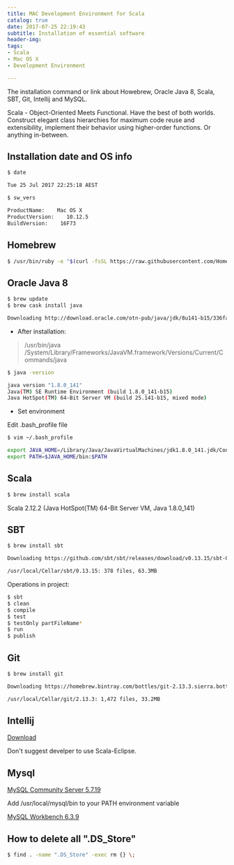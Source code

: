 ```yaml
---
title: MAC Development Environment for Scala
catalog: true
date: 2017-07-25 22:19:43
subtitle: Installation of essential software
header-img:
tags: 
- Scala 
- Mac OS X
- Development Environment

---
```


The installation command or link about Howebrew, Oracle Java 8, Scala, SBT, Git, Intellij and MySQL.

Scala - Object-Oriented Meets Functional. Have the best of both worlds. Construct elegant class hierarchies for maximum code reuse and extensibility, implement their behavior using higher-order functions. Or anything in-between.

## Installation date and OS info

```sh
$ date

Tue 25 Jul 2017 22:25:18 AEST

$ sw_vers

ProductName:    Mac OS X
ProductVersion:    10.12.5
BuildVersion:    16F73
```

## Homebrew

```sh
$ /usr/bin/ruby -e "$(curl -fsSL https://raw.githubusercontent.com/Homebrew/install/master/install)"
```

## Oracle Java 8

```sh
$ brew update
$ brew cask install java

Downloading http://download.oracle.com/otn-pub/java/jdk/8u141-b15/336fa29ff2bb4ef291e347e091f7f4a7/jdk-8u141-macosx-x64.dmg
```

- After installation:

> /usr/bin/java
> /System/Library/Frameworks/JavaVM.framework/Versions/Current/Commands/java

```sh
$ java -version

java version "1.8.0_141"
Java(TM) SE Runtime Environment (build 1.8.0_141-b15)
Java HotSpot(TM) 64-Bit Server VM (build 25.141-b15, mixed mode)
```

- Set environment

Edit .bash_profile file

```sh
$ vim ~/.bash_profile

export JAVA_HOME=/Library/Java/JavaVirtualMachines/jdk1.8.0_141.jdk/Contents/Home
export PATH=$JAVA_HOME/bin:$PATH
```

## Scala

```sh
$ brew install scala
```

Scala 2.12.2 (Java HotSpot(TM) 64-Bit Server VM, Java 1.8.0_141)


## SBT

```sh
$ brew install sbt

Downloading https://github.com/sbt/sbt/releases/download/v0.13.15/sbt-0.13.15.tgz

/usr/local/Cellar/sbt/0.13.15: 378 files, 63.3MB
```

Operations in project:

```sh
$ sbt 
$ clean
$ compile
$ test
$ testOnly partFileName*
$ run
$ publish
```

## Git

```sh
$ brew install git

Downloading https://homebrew.bintray.com/bottles/git-2.13.3.sierra.bottle.1.tar.gz

/usr/local/Cellar/git/2.13.3: 1,472 files, 33.2MB
```

## Intellij

[Download](https://www.jetbrains.com/idea/)

Don't suggest develper to use Scala-Eclipse. 


## Mysql

[MySQL Community Server 5.7.19](https://dev.mysql.com/downloads/mysql/)

Add /usr/local/mysql/bin to your PATH environment variable

[MySQL Workbench 6.3.9](https://dev.mysql.com/downloads/workbench/)


## How to delete all ".DS_Store"

```sh
$ find . -name ".DS_Store" -exec rm {} \;
```

